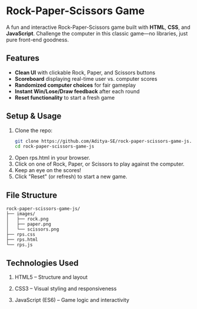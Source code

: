 # Rock-Paper-Scissors Game

A fun and interactive Rock-Paper-Scissors game built with **HTML**, **CSS**, and **JavaScript**. Challenge the computer in this classic game—no libraries, just pure front-end goodness.

##  Features

- **Clean UI** with clickable Rock, Paper, and Scissors buttons  
- **Scoreboard** displaying real-time user vs. computer scores  
- **Randomized computer choices** for fair gameplay  
- **Instant Win/Lose/Draw feedback** after each round  
- **Reset functionality** to start a fresh game  

##  Setup & Usage

1. Clone the repo:
   ```bash
   git clone https://github.com/Aditya-SE/rock-paper-scissors-game-js.git
   cd rock-paper-scissors-game-js
   ```
2. Open rps.html in your browser.
3. Click on one of Rock, Paper, or Scissors to play against the computer.
4. Keep an eye on the scores!
5. Click "Reset" (or refresh) to start a new game.

## File Structure
```
rock-paper-scissors-game-js/
├── images/
│   ├── rock.png
│   ├── paper.png
│   └── scissors.png
├── rps.css
├── rps.html
└── rps.js
```
## Technologies Used

1. HTML5 – Structure and layout

2. CSS3 – Visual styling and responsiveness

3. JavaScript (ES6) – Game logic and interactivity
